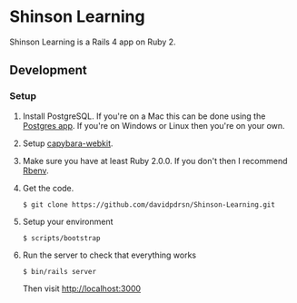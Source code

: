 Shinson Learning
================

Shinson Learning is a Rails 4 app on Ruby 2.

Development
-----------

### Setup
1. Install PostgreSQL. If you're on a Mac this can be done using the [Postgres app](http://postgresapp.com). If you're on Windows or Linux then you're on your own.

2. Setup [capybara-webkit](https://github.com/thoughtbot/capybara-webkit#capybara-webkit).

3. Make sure you have at least Ruby 2.0.0. If you don't then I recommend [Rbenv](https://github.com/sstephenson/rbenv).

4. Get the code.

    ```
    $ git clone https://github.com/davidpdrsn/Shinson-Learning.git
    ```

5. Setup your environment

    ```
    $ scripts/bootstrap
    ```

6. Run the server to check that everything works

    ```
    $ bin/rails server
    ```

    Then visit [http://localhost:3000](http://localhost:3000)
